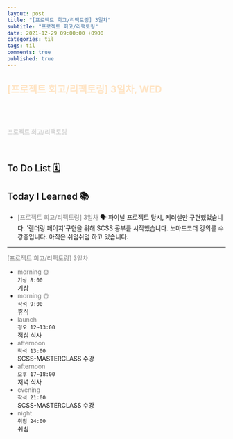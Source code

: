 ```yaml
---
layout: post
title: "[프로젝트 회고/리팩토링] 3일차"
subtitle: "프로젝트 회고/리팩토링"
date: 2021-12-29 09:00:00 +0900
categories: til
tags: til
comments: true
published: true
---
```


## <span style="color:Bisque;font-size: 22px">[프로젝트 회고/리팩토링] 3일차, WED</span>

<br />

# **<span style="font-weight:900;color:indianred"></span>**

**<span style="color:lightgray">프로젝트 회고/리팩토링</span>**

<br />

## <span style="font-weight:600">To Do List</span> 🗓

## <span style="font-weight:600">Today I Learned</span> 📚

- <span style="color:gray">[프로젝트 회고/리팩토링] 3일차</span>
  🗣 파이널 프로젝트 당시, 케러셀만 구현했었습니다. '렌더링 페이지'구현을 위해 SCSS 공부를 시작했습니다. 노마드코더 강의를 수강중입니다. 아직은 쉬엄쉬엄 하고 있습니다.

---

<span style="color:gray">[프로젝트 회고/리팩토링] 3일차</span>

- <span style="color:gray">morning 🌞</span> <br>
  `기상 8:00` <br>
  기상
- <span style="color:gray">morning 🌞</span> <br>
  `착석 9:00` <br>
  휴식
- <span style="color:gray">launch</span> <br>
  `정오 12~13:00`<br>
  점심 식사
- <span style="color:gray">afternoon</span> <br>
  `착석 13:00`<br>
  SCSS-MASTERCLASS 수강
- <span style="color:gray">afternoon</span> <br>
  `오후 17~18:00`<br>
  저녁 식사
- <span style="color:gray">evening</span> <br>
  `착석 21:00`<br>
  SCSS-MASTERCLASS 수강
- <span style="color:gray">night</span> <br>
  `취침 24:00`<br>
  취침